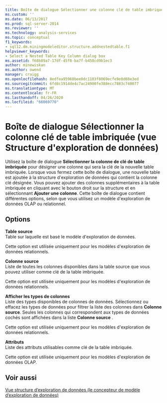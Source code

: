 ```yaml
---
title: Boîte de dialogue Sélectionner une colonne clé de table imbriquée (vue structure d’exploration de données) | Microsoft Docs
ms.custom: ''
ms.date: 06/13/2017
ms.prod: sql-server-2014
ms.reviewer: ''
ms.technology: analysis-services
ms.topic: conceptual
f1_keywords:
- sql12.dm.miningmodeleditor.structure.addnestedtable.f1
helpviewer_keywords:
- Select a Nested Table Key Column dialog box
ms.assetid: f68b89a7-17df-45f8-ba7f-b458cd9b1ec3
author: minewiskan
ms.author: owend
manager: craigg
ms.openlocfilehash: 8edfea95968bee0dc1103f8069ecfe9e0d08e3ed
ms.sourcegitcommit: 6fd8c1914de4c7ac24900fe388ecc7883c740077
ms.translationtype: MT
ms.contentlocale: fr-FR
ms.lasthandoff: 04/26/2020
ms.locfileid: "66069770"
---
```

# <a name="select-a-nested-table-key-column-dialog-box-mining-structure-view"></a>Boîte de dialogue Sélectionner la colonne clé de table imbriquée (vue Structure d'exploration de données)
  Utilisez la boîte de dialogue **Sélectionner la colonne de clé de table imbriquée** pour désigner une colonne qui sera la clé de la nouvelle table imbriquée. Lorsque vous fermez cette boîte de dialogue, une nouvelle table est ajoutée à la structure d'exploration de données qui contient la colonne clé désignée. Vous pouvez ajouter des colonnes supplémentaires à la table imbriquée en cliquant avec le bouton droit sur la structure et en sélectionnant **Ajouter une colonne**. Cette boîte de dialogue contient différentes options, selon que vous utilisez un modèle d'exploration de données OLAP ou relationnel.  
  
## <a name="options"></a>Options  
 **Table source**  
 Table sur laquelle est basé le modèle d'exploration de données.  
  
 Cette option est utilisée uniquement pour les modèles d'exploration de données relationnels.  
  
 **Colonne source**  
 Liste de toutes les colonnes disponibles dans la table source que vous pouvez utiliser comme clé de la table imbriquée.  
  
 Cette option est utilisée uniquement pour les modèles d'exploration de données relationnels.  
  
 **Afficher les types de colonnes**  
 Liste des types disponibles de colonnes de données. Sélectionnez ou effacez les types de données pour filtrer la liste des colonnes dans **Colonne source**. Seules les colonnes qui correspondent aux types de données cochés sont affichées dans la liste **Colonne source** .  
  
 Cette option est utilisée uniquement pour les modèles d'exploration de données relationnels.  
  
 **Attributs**  
 Liste des attributs utilisables comme clé de la table imbriquée.  
  
 Cette option est utilisée uniquement pour les modèles d'exploration de données OLAP.  
  
## <a name="see-also"></a>Voir aussi  
 [Vue structure d’exploration de données &#40;le concepteur de modèle d’exploration de données&#41;](mining-structure-view-data-mining-model-designer.md)  
  
  
